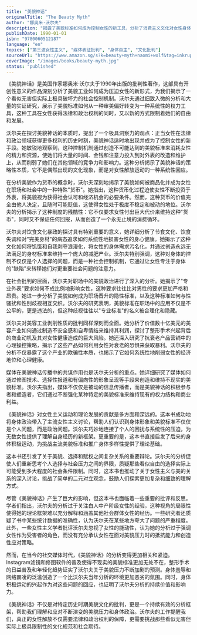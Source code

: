 ```yaml
---
title: "美貌神话"
originalTitle: "The Beauty Myth"
author: "娜奥米·沃尔夫"
description: "揭露了美貌标准如何成为控制女性的新工具，分析了消费主义文化对女性身体和心理的影响。"
publishDate: 1990-01-01
isbn: "9780060512187"
language: "en"
topics: ["第三波女性主义", "媒体表征批判", "身体自主", "文化批判"]
sourceUrl: "https://www.amazon.sg/s?k=beauty+myth+naomi+wolf&tag=inkrupt-22"
coverImage: "/images/books/beauty-myth.jpg"
status: "published"
---
```


《美貌神话》是美国作家娜奥米·沃尔夫于1990年出版的批判性著作，这部具有开创性意义的作品深刻分析了美貌工业如何成为压迫女性的新形式，为我们揭示了一个看似无害但实际上极具破坏力的社会控制机制。沃尔夫通过细致入微的分析和大量的实证研究，展示了美貌标准如何从一种审美偏好转变为一种系统性的权力工具，这种工具在女性获得法律和政治权利的同时，又以新的方式限制着她们的自由和发展。

沃尔夫在探讨美貌神话的本质时，提出了一个极具洞察力的观点：正当女性在法律和政治领域获得更多权利的历史时刻，美貌神话适时地出现并成为了控制女性的新手段。她敏锐地观察到，这种控制机制通过创造不可能达到的美貌标准来消耗女性的精力和资源，使她们将大量的时间、金钱和注意力投入到对外表的改造和维护上，从而削弱了她们在其他领域的竞争力和影响力。这种分析揭示了美貌神话的策略性本质，它不是偶然出现的文化现象，而是对女性解放运动的一种系统性回应。

在分析美貌作为货币的概念时，沃尔夫深刻地揭示了美貌如何被商品化并成为女性在职场和社会中的一种特殊"货币"。她指出，这种货币化过程迫使女性不断投资于外表，将美貌视为获得社会认可和经济机会的必要条件。然而，这种货币的价值完全由他人决定，且随时可能贬值，这使得女性处于极度不稳定和被动的地位。沃尔夫的分析揭示了这种制度的残酷性：它不仅要求女性付出巨大代价来维持这种"货币"，同时又不保证任何回报，从而创造了一个永无止境的消费循环。

沃尔夫对饮食文化暴政的探讨具有特别重要的意义，她详细分析了节食文化、饮食失调和对"完美身材"的病态追求如何系统性地损害女性的身心健康。她揭示了这种文化如何将饥饿和自我剥夺浪漫化，将女性的身体需求污名化，并通过创造永远无法满足的身材标准来维持一个庞大的减肥产业。沃尔夫特别强调，这种对身体的控制不仅仅是个人选择的问题，而是一种社会控制机制，它通过让女性专注于身体的"缺陷"来转移她们对更重要社会问题的注意力。

在社会批判的层面，沃尔夫对职场中的美貌政治进行了深入的分析。她揭示了"专业外表"要求如何不成比例地影响女性，这种要求往往比对男性的要求更加严格和昂贵。她进一步分析了美貌如何成为职场晋升的隐性标准，以及这种标准如何与性骚扰和性别歧视相互交织。沃尔夫的研究表明，美貌标准在职场中的应用不仅是不公平的，更是违法的，但这种歧视往往以"专业标准"的名义被合理化和隐藏。

沃尔夫对美容工业剥削性质的批判同样深刻而全面。她分析了价值数十亿美元的美容产业如何通过制造不安全感和自卑情结来维持其利润，探讨了整形手术兴起背后的商业动机及其对女性健康造成的巨大风险。她还深入研究了抗衰老产品营销中的心理操控策略，揭示了这些产品如何利用女性对衰老的恐惧来获取暴利。沃尔夫的分析不仅暴露了这个产业的欺骗性本质，也揭示了它如何系统性地削弱女性的经济地位和心理健康。

媒体在美貌神话传播中的共谋作用也是沃尔夫分析的重点。她详细研究了媒体如何通过修图技术、选择性报道和有偏向性的形象呈现等手段来创造和维持不现实的美貌标准。沃尔夫指出，媒体不仅仅是被动的信息传播者，而是美貌神话的积极参与者和塑造者，它们通过不断强化某种特定的美貌标准来维持现有的权力结构和商业利益。

《美貌神话》对女性主义运动和理论发展的贡献是多方面和深远的。这本书成功地将身体政治带入了主流女性主义讨论，帮助人们认识到身体形象和美貌标准不仅仅是个人问题，而是政治问题。沃尔夫巧妙地连接了个人的困扰与系统性的压迫，为无数女性提供了理解自身经历的新框架。更重要的是，这本书直接启发了后来的身体积极运动，为挑战主流美貌标准和推广身体多样性提供了理论基础。

这本书还引发了关于美貌、选择和赋权之间复杂关系的重要辩论。沃尔夫的分析促使人们重新思考个人选择与社会压力之间的界限，质疑那些看似自由的选择实际上可能受到多大程度的社会条件限制。同时，这本书也推动了关于女性主义与美的关系的深入讨论，挑战了简单的二元对立观念，鼓励人们探索更加复杂和细致的理解方式。

尽管《美貌神话》产生了巨大的影响，但这本书也面临着一些重要的批评和反思。学者们指出，沃尔夫的分析过于关注白人中产阶级女性的经验，这种视角的局限性使得她的理论框架难以充分解释和涵盖其他社会群体女性的经历。一些研究者还质疑了书中某些统计数据的准确性，认为沃尔夫在某些地方夸大了问题的严重程度。此外，一些女性主义学者批评沃尔夫忽视了女性的能动性，认为她的分析过于强调女性作为受害者的角色，而没有充分承认女性在面对美貌压力时的抵抗能力和创造性应对策略。

然而，在当今的社交媒体时代，《美貌神话》的分析变得更加相关和紧迫。Instagram滤镜和修图软件的普及使得不现实的美貌标准更加无处不在，整形手术的日益普及和年轻化趋势证实了沃尔夫关于美貌压力不断加剧的预测。身体羞辱和网络霸凌的泛滥创造了一个比沃尔夫当年分析的环境更加恶劣的氛围。同时，身体积极运动的兴起作为对这些问题的回应，也证明了沃尔夫分析的持续价值和影响力。

《美貌神话》不仅是对特定历史时期美貌文化的批判，更是一个持续有效的分析框架，帮助我们理解和应对不断演变的美貌压力和身体政治。沃尔夫的工作提醒我们，真正的女性解放不仅需要法律和政治权利的保障，更需要挑战那些看似无害但实际上极具限制性的文化规范和社会期待。